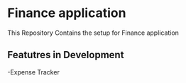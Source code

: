 # Finance application
This Repository Contains the setup for Finance application

## Featutres in Development
-Expense Tracker
